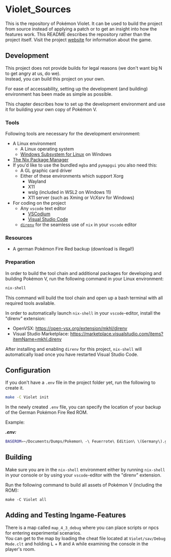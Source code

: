 # Violet_Sources
This is the repository of Pokémon Violet. It can be used to build the project from source instead of applying a patch or to get an insight into how the features work. This README describes the repository rather than the project itself. Visit the project [website](http://wodkarhr.github.io/Violet_Sources/) for information about the game.

## Development
This project does not provide builds for legal reasons (we don't want big N to get angry at us, do we).  
Instead, you can build this project on your own.

For ease of accessability, setting up the development (and building) environment has been made as simple as possible.

This chapter describes how to set up the development environment and use it for building your own copy of Pokémon V.

### Tools
Following tools are necessary for the development environment:
- A Linux environment
  - A Linux operating system
  - [Windows Subsystem for Linux](https://learn.microsoft.com/en-us/windows/wsl/) on Windows
- [The Nix Package Manager](https://nixos.org/)
- If you'd like to use the bundled `mgba` and `pymapgui` you also need this:
  - A GL graphic card driver
  - Either of these environments which support Xorg
    - Wayland
    - X11
    - wslg (included in WSL2 on Windows 11)
    - X11 server (such as Xming or VcXsrv for Windows)
- For coding on the project
  - Any `vscode` text editor
    - [VSCodium](https://vscodium.com/)
    - [Visual Studio Code](https://code.visualstudio.com/)
  - [`direnv`](https://direnv.net/) for the seamless use of `nix` in your `vscode` editor

### Resources
- A german Pokémon Fire Red backup (download is illegal!)

### Preparation
In order to build the tool chain and additional packages for developing and building Pokémon V, run the following command in your Linux environment:

```sh
nix-shell
```

This command will build the tool chain and open up a bash terminal with all required tools available.

In order to automatically launch `nix-shell` in your `vscode`-editor, install the "direnv" extension:
  - OpenVSX: <https://open-vsx.org/extension/mkhl/direnv>
  - Visual Studio Marketplace: <https://marketplace.visualstudio.com/items?itemName=mkhl.direnv>

After installing and enabling `direnv` for this project, `nix-shell` will automatically load once you have restarted Visual Studio Code.

## Configuration
If you don't have a `.env` file in the project folder yet, run the following to create it.

```sh
make -C Violet init
```

In the newly created `.env` file, you can specify the location of your backup of the German Pokémon Fire Red ROM.

Example:

***.env:***
```sh
BASEROM=~/Documents/Dumps/Pokemon\ -\ Feuerrote\ Edition\ \(Germany\).gba
```

## Building

Make sure you are in the `nix-shell` environment either by running `nix-shell` in your console or by using your `vscode`-editor with the "direnv" extension.

Run the following command to build all assets of Pokémon V (including the ROM):

```
make -C Violet all
```

## Adding and Testing Ingame-Features
There is a map called `map_4_3_debug` where you can place scripts or npcs for entering experimental scenarios.  
You can get to the map by loading the cheat file located at `Violet/sav/Debug Mode.clt` and holding <kbd>L</kbd> + <kbd>R</kbd> and <kbd>A</kbd> while examining the console in the player's room.

<!--- References -->
[SoundFontRipper]: https://github.com/WodkaRHR/gba-mus-ripper

